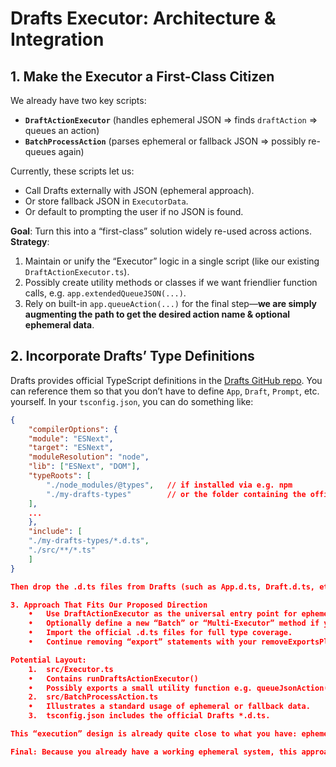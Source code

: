 # Drafts Executor: Architecture & Integration

## 1. Make the Executor a First-Class Citizen

We already have two key scripts:

- **`DraftActionExecutor`** (handles ephemeral JSON => finds `draftAction` => queues an action)
- **`BatchProcessAction`** (parses ephemeral or fallback JSON => possibly re-queues again)

Currently, these scripts let us:
- Call Drafts externally with JSON (ephemeral approach).
- Or store fallback JSON in `ExecutorData`.
- Or default to prompting the user if no JSON is found.

**Goal**: Turn this into a “first-class” solution widely re-used across actions.
**Strategy**:
1. Maintain or unify the “Executor” logic in a single script (like our existing `DraftActionExecutor.ts`).
2. Possibly create utility methods or classes if we want friendlier function calls, e.g. `app.extendedQueueJSON(...)`.
3. Rely on built-in `app.queueAction(...)` for the final step—**we are simply augmenting the path to get the desired action name & optional ephemeral data**.

## 2. Incorporate Drafts’ Type Definitions

Drafts provides official TypeScript definitions in the [Drafts GitHub repo](https://github.com/agiletortoise/drafts-script-reference). You can reference them so that you don’t have to define `App`, `Draft`, `Prompt`, etc. yourself. In your `tsconfig.json`, you can do something like:

```json
{
	"compilerOptions": {
	"module": "ESNext",
	"target": "ESNext",
	"moduleResolution": "node",
	"lib": ["ESNext", "DOM"],
	"typeRoots": [
		"./node_modules/@types",   // if installed via e.g. npm
		"./my-drafts-types"        // or the folder containing the official .d.ts
	],
	...
	},
	"include": [
	"./my-drafts-types/*.d.ts",
	"./src/**/*.ts"
	]
}

Then drop the .d.ts files from Drafts (such as App.d.ts, Draft.d.ts, etc.) into that my-drafts-types directory so your TypeScript build can see and use them. Now your code can refer to declare var app: App;, etc. without having to re-declare them in your own definitions.

3. Approach That Fits Our Proposed Direction
	•	Use DraftActionExecutor as the universal entry point for ephemeral JSON.
	•	Optionally define a new “Batch” or “Multi-Executor” method if you want advanced chaining.
	•	Import the official .d.ts files for full type coverage.
	•	Continue removing “export” statements with your removeExportsPlugin, since Drafts can’t handle them in the final script.

Potential Layout:
	1.	src/Executor.ts
	•	Contains runDraftsActionExecutor()
	•	Possibly exports a small utility function e.g. queueJsonAction(jsonData: any) that internally sets ephemeral content, etc.
	2.	src/BatchProcessAction.ts
	•	Illustrates a standard usage of ephemeral or fallback data.
	3.	tsconfig.json includes the official Drafts *.d.ts.

This “execution” design is already quite close to what you have: ephemeral JSON => parse => queue => done. By incorporating the official types, your code is recognized by TypeScript with minimal duplication.

Final: Because you already have a working ephemeral system, this approach simply organizes it better, merges official type definitions, and ensures everything is typed. That makes the Executor pattern truly “first-class” for your entire repo.
